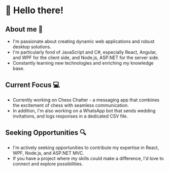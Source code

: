 # 👋 Hello there!

## About me 📝
- I'm passionate about creating dynamic web applications and robust desktop solutions.
- I'm particularly fond of JavaScript and C#, especially React, Angular, and WPF for the client side, and Node.js, ASP.NET for the server side.
- Constantly learning new technologies and enriching my knowledge base.

## Current Focus 💻
- Currently working on Chess Chatter - a messaging app that combines the excitement of chess with seamless communication.
- In addition, I'm also working on a WhatsApp bot that sends wedding invitations, and logs responses in a dedicated CSV file.

## Seeking Opportunities 🔍
- I'm actively seeking opportunities to contribute my expertise in React, WPF, Node.js, and ASP.NET MVC.
- If you have a project where my skills could make a difference, I'd love to connect and explore possibilities.
